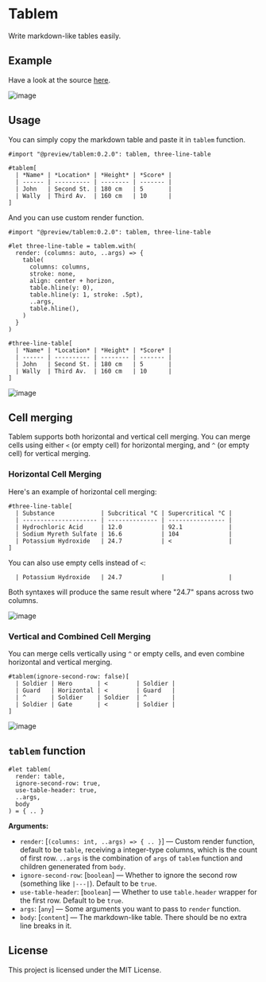 # Tablem

Write markdown-like tables easily.

## Example

Have a look at the source [here](./examples/example.typ).

![image](https://github.com/user-attachments/assets/60c14f3e-408d-46e2-b147-3504658bf8e8)


## Usage

You can simply copy the markdown table and paste it in `tablem` function.

```typ
#import "@preview/tablem:0.2.0": tablem, three-line-table

#tablem[
  | *Name* | *Location* | *Height* | *Score* |
  | ------ | ---------- | -------- | ------- |
  | John   | Second St. | 180 cm   | 5       |
  | Wally  | Third Av.  | 160 cm   | 10      |
]
```

And you can use custom render function.

```typ
#import "@preview/tablem:0.2.0": tablem, three-line-table

#let three-line-table = tablem.with(
  render: (columns: auto, ..args) => {
    table(
      columns: columns,
      stroke: none,
      align: center + horizon,
      table.hline(y: 0),
      table.hline(y: 1, stroke: .5pt),
      ..args,
      table.hline(),
    )
  }
)

#three-line-table[
  | *Name* | *Location* | *Height* | *Score* |
  | ------ | ---------- | -------- | ------- |
  | John   | Second St. | 180 cm   | 5       |
  | Wally  | Third Av.  | 160 cm   | 10      |
]
```

![image](https://github.com/user-attachments/assets/60c14f3e-408d-46e2-b147-3504658bf8e8)

## Cell merging

Tablem supports both horizontal and vertical cell merging. You can merge cells using either `<` (or empty cell) for horizontal merging, and `^` (or empty cell) for vertical merging.

### Horizontal Cell Merging

Here's an example of horizontal cell merging:

```typ
#three-line-table[
  | Substance             | Subcritical °C | Supercritical °C |
  | --------------------- | -------------- | ---------------- |
  | Hydrochloric Acid     | 12.0           | 92.1             |
  | Sodium Myreth Sulfate | 16.6           | 104              |
  | Potassium Hydroxide   | 24.7           | <                |
]
```

You can also use empty cells instead of `<`:

```typ
  | Potassium Hydroxide   | 24.7           |                  |
```

Both syntaxes will produce the same result where "24.7" spans across two columns.

![image](https://github.com/user-attachments/assets/20316595-ec8c-4924-a403-1dd401867b63)

### Vertical and Combined Cell Merging

You can merge cells vertically using `^` or empty cells, and even combine horizontal and vertical merging.

```typ
#tablem(ignore-second-row: false)[
  | Soldier | Hero       | <        | Soldier |
  | Guard   | Horizontal | <        | Guard   |
  | ^       | Soldier    | Soldier  | ^       |
  | Soldier | Gate       | <        | Soldier |
]
```

![image](https://github.com/user-attachments/assets/7e707d0b-5e8c-4f14-97e6-22026988a1f9)

## `tablem` function

```typ
#let tablem(
  render: table,
  ignore-second-row: true,
  use-table-header: true,
  ..args,
  body
) = { .. }
```

**Arguments:**

- `render`: [`(columns: int, ..args) => { .. }`] &mdash; Custom render function, default to be `table`, receiving a integer-type columns, which is the count of first row. `..args` is the combination of `args` of `tablem` function and children genenerated from `body`.
- `ignore-second-row`: [`boolean`] &mdash; Whether to ignore the second row (something like `|---|`). Default to be `true`.
- `use-table-header`: [`boolean`] &mdash; Whether to use `table.header` wrapper for the first row. Default to be `true`.
- `args`: [`any`] &mdash; Some arguments you want to pass to `render` function.
- `body`: [`content`] &mdash; The markdown-like table. There should be no extra line breaks in it.


## License

This project is licensed under the MIT License.

